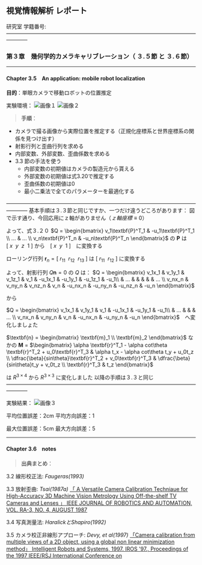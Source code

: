 ## 視覚情報解析 レポート

研究室
学籍番号:
————————————————————————————————————————
### 第３章　幾何学的カメラキャリブレーション（ ３.５節 と ３.６節）
***
#### Chapter 3.5　An application: mobile robot localization

**目的**：単眼カメラで移動ロボットの位置推定

実験環境：
![画像１]()
![画像２]()

>**手順**：

* カメラで撮る画像から実際位置を推定する（正規化座標系と世界座標系の関係を見つけ出す）
* 射影行列と歪曲行列を求める
* 内部変数、外部変数、歪曲係数を求める
* 3.3 節の手法を使う
  * 内部変数の初期値はカメラの製造元から貰える
  * 外部変数の初期値は式3.20で推定する
  * 歪曲係数の初期値は0
  * 最小二乗法で全てのパラメーターを最適化する


————————————————————————————————————————
基本手順は３.３節と同じですか、一つだけ違うどころがあります：
図で示す通り、今回応用にｚ軸がありません（$ｚ軸座標 \equiv 0$）

よって、式３.２０
$Q = \begin{bmatrix}
v_1\textbf{P}^T_1 & -u_1\textbf{P}^T_1 \\
... & ... \\
v_n\textbf{P}^T_n & -u_n\textbf{P}^T_n
\end{bmatrix}$ の $\textbf{P}$ は $[\ x \ \  y \ \ z \ \ 1\ ]$ から　$[\ x \ \ y \ \ 1\ ]$　に変換する

ローリング行列
$\textbf{r}_n = [\ r_{11} \ \ r_{12} \ \ r_{13}\ ]$ は $[\ r_{11} \ \ r_{12}\ ]$ に変換する

よって、射影行列 $Q\textbf{n} = 0$ の $Q$ は：
$Q = \begin{bmatrix}
v_1x_1 & v_1y_1 & v_1z_1 & v_1 & -u_1x_1 & -u_1y_1 & -u_1z_1 & -u_1\\
& ... & & & & & ... \\
v_nx_n & v_ny_n & v_nz_n & v_n & -u_nx_n & -u_ny_n & -u_nz_n & -u_n
\end{bmatrix}$

から

$Q = \begin{bmatrix}
v_1x_1 & v_1y_1  & v_1 & -u_1x_1 & -u_1y_1 & -u_1\\
& ... & & & ... \\
v_nx_n & v_ny_n & v_n & -u_nx_n & -u_ny_n & -u_n
\end{bmatrix}$　へ変化しましょた

$\textbf{n} = \begin{bmatrix}
\textbf{m}_1 \\ \textbf{m}_2
\end{bmatrix}$ なかの $\textbf{M}$ = $\begin{bmatrix}
\alpha \textbf{r}^T_1 - \alpha cot\theta \textbf{r}^T_2 + u_0\textbf{r}^T_3 & \alpha t_x - \alpha cot\theta t_y + u_0t_z \\
\dfrac{\beta}{sin\theta}\textbf{r}^T_2 + v_0\textbf{r}^T_3 & \dfrac{\beta}{sin\theta}t_y + v_0t_z \\
\textbf{r}^T_3 & t_z
\end{bmatrix}$

は $R^{3\times 4}$ から $R^{3\times 3}$ に変化しました
以降の手順は３.３と同じ
————————————————————————————————————————

実験結果：
![画像３]()

平均位置誤差：2cm
平均方向誤差：1

最大位置誤差：5cm
最大方向誤差：5

***
#### Chapter 3.6　notes
>**出典まとめ**：

3.2 線形校正法: *Faugeras(1993)*

3.3 放射歪曲: *Tsai(1987a)*
[「 A Versatile Camera Calibration Techniaue  for High-Accuracy 3D Machine Vision Metrology Using Off-the-shelf  TV  Cameras and Lenses 」
 IEEE JOURNAL OF ROBOTICS AND AUTOMATION, VOL. RA-3, NO. 4, AUGUST 1987 ](#)

3.4 写真測量法: *HaralickとShapiro(1992)*

3.5 カメラ校正非線形アプローチ: *Devy, et al(1997)*
[「Camera calibration from multiple views of a 2D object, using a global non linear minimization method」
Intelligent Robots and Systems, 1997. IROS '97., Proceedings of the 1997 IEEE/RSJ International Conference on](#)
